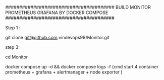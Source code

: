 #######################################   BUILD MONITOR PROMETHEUS GRAFANA BY DOCKER COMPOSE #######################################

Step 1 :

git clone git@github.com:vindevops99/Monitor.git

step 3:

cd Monitor

docker compose up -d && docker compose logs -f (cmd start 4 container prometheus + grafana + alertmanager + node exporter )
